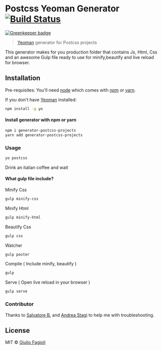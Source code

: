 # Postcss Yeoman Generator [![Build Status](https://travis-ci.org/Remeic/generator-postcss.svg?branch=master)](https://travis-ci.org/Remeic/generator-postcss)

[![Greenkeeper badge](https://badges.greenkeeper.io/Remeic/generator-postcss.svg)](https://greenkeeper.io/)

> [Yeoman](http://yeoman.io) generator for Postcss projects

This generator makes for you production folder that contains Js, Html, Css and an awesome Gulp file ready to use for minify,beautify and live reload for browser.

## Installation

Pre-requisites: You'll need [node](https://nodejs.org/download/) which comes
with [npm](https://github.com/npm/npm#super-easy-install) or [yarn](https://yarnpkg.com/).

If you don't have [Yeoman](http://yeoman.io/) installed:

```bash
npm install -g yo
```

#### Install generator with npm or yarn

```bash
npm i generator-postcss-projects
yarn add generator-postcss-projects
```

### Usage
```bash
yo postcss
```
Drink an italian coffee and wait

#### What gulp file include?

Minify Css
```bash
gulp minify-css
```
Minify Html
```bash
gulp minify-html
```
Beautify Css
```bash
gulp css
```
Watcher
```bash
gulp poster
```
Compile ( Include minify, beautify )
```bash
gulp
```
Serve ( Open live reload in your browser )
```bash
gulp serve
```

### Contributor

Thanks to [Salvatore B.](https://github.com/Owanesh) and [Andrea Stagi](https://github.com/astagi) to help me with troubleshooting.

## License

MIT © [Giulio Fagioli](https://github.com/Remeic)
